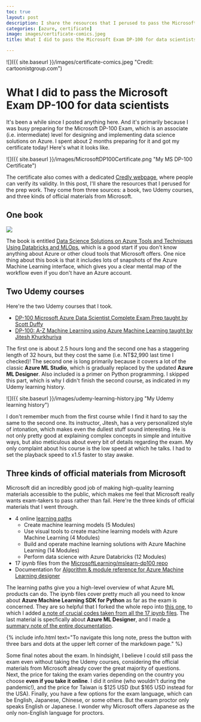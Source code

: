 ```yaml
---
toc: true
layout: post
description: I share the resources that I perused to pass the Microsoft Exam DP-100 for data scientists.  
categories: [azure, certificate]
image: images/certificate-comics.jpeg
title: What I did to pass the Microsoft Exam DP-100 for data scientists

---
```

![]({{ site.baseurl }}/images/certificate-comics.jpeg "Credit: cartoonistgroup.com")

# What I did to pass the Microsoft Exam DP-100 for data scientists

It's been a while since I posted anything here. And it's primarily because I was busy preparing for the Microsoft DP-100 Exam, which is an associate (i.e. intermediate) level for designing and implementing data science solutions on Azure. I spent about 2 months preparing for it and got my certificate today! Here's what it looks like.  

![]({{ site.baseurl }}/images/MicrosoftDP100Certificate.png "My MS DP-100 Certificate")

The certificate also comes with a dedicated [Credly webpage](https://www.credly.com/badges/7c4f2a43-cf71-4604-b36d-d68544c96a2e/public_url), where people can verify its validity. In this post, I'll share the resources that I perused for the prep work. They come from three sources: a book, two Udemy courses, and three kinds of official materials from Microsoft.

## One book

![](https://media.springernature.com/w306/springer-static/cover-hires/book/978-1-4842-6405-8)

The book is entitled [Data Science Solutions on Azure Tools and Techniques Using Databricks and MLOps](https://www.apress.com/gp/book/9781484264041), which is a good start if you don't know anything about Azure or other cloud tools that Microsoft offers. One nice thing about this book is that it includes lots of snapshots of the Azure Machine Learning interface, which gives you a clear mental map of the workflow even if you don't have an Azure account.   

## Two Udemy courses

Here're the two Udemy courses that I took. 

- [DP-100 Microsoft Azure Data Scientist Complete Exam Prep taught by Scott Duffy](https://www.udemy.com/course/dp100-azure/) 
- [DP-100: A-Z Machine Learning using Azure Machine Learning taught by Jitesh Khurkhuriya](https://www.udemy.com/course/machine-learning-using-azureml/) 

The first one is about 2.5 hours long and the second one has a staggering length of 32 hours, but they cost the same (i.e. NT$2,990 last time I checked)! The second one is long primarily because it covers a lot of the classic **Azure ML Studio**, which is gradually replaced by the updated **Azure ML Designer**. Also included is a primer on Python programming. I skipped this part, which is why I didn't finish the second course, as indicated in my Udemy learning history.   

![]({{ site.baseurl }}/images/udemy-learning-history.jpg "My Udemy learning history")

I don't remember much from the first course while I find it hard to say the same to the second one. Its instructor, Jitesh, has a very personalized style of intonation, which makes even the dullest stuff sound interesting. He is not only pretty good at explaining complex concepts in simple and intuitive ways, but also meticulous about every bit of details regarding the exam. My only complaint about his course is the low speed at which he talks. I had to set the playback speed to x1.5 faster to stay awake.  
## Three kinds of official materials from Microsoft

Microsoft did an incredibly good job of making high-quality learning materials accessible to the public, which makes me feel that Microsoft really wants exam-takers to pass rather than fail. Here're the three kinds of official materials that I went through. 

- 4 online [learning paths](https://docs.microsoft.com/en-us/learn/certifications/exams/dp-100?tab=tab-learning-paths)
  - Create machine learning models (5 Modules)
  - Use visual tools to create machine learning models with Azure Machine Learning (4 Modules)
  - Build and operate machine learning solutions with Azure Machine Learning (14 Modules)
  - Perform data science with Azure Databricks (12 Modules)
- 17 ipynb files from the [MicrosoftLearning/mslearn-dp100 repo](https://github.com/MicrosoftLearning/mslearn-dp100)
- Documentation for [Algorithm & module reference for Azure Machine Learning designer](https://docs.microsoft.com/en-us/azure/machine-learning/algorithm-module-reference/module-reference)

The learning paths give you a high-level overview of what Azure ML products can do. The ipynb files cover pretty much all you need to know about **Azure Machine Learning SDK for Python** as far as the exam is concerned. They are so helpful that I forked the whole repo into [this one](https://github.com/howard-haowen/mslearn-dp100), to which I added [a note of crucial codes taken from all the 17 ipynb files](https://github.com/howard-haowen/mslearn-dp100/blob/main/Notes-on-Python-SDK.md). The last material is specfically about **Azure ML Designer**, and I made [a summary note of the entire documentation](https://github.com/howard-haowen/mslearn-dp100/blob/main/Notes-on-ML-designer.md). 

{% include info.html text="To navigate this long note, press the button with three bars and dots at the upper left corner of the markdown page." %}

Some final notes about the exam. In hindsight, I believe I could still pass the exam even without taking the Udemy courses, considering the official materials from Microsoft already cover the great majority of questions. Next, the price for taking the exam varies depending on the country you choose **even if you take it online**. I did it online (who wouldn't during the pandemic!), and the price for Taiwan is $125 USD (but $165 USD instead for the USA). Finally, you have a few options for the exam language, which can be English, Japanese, Chinese, or some others. But the exam proctor only speaks English or Japanese. I wonder why Microsoft offers Japanese as the only non-English language for proctors.     
